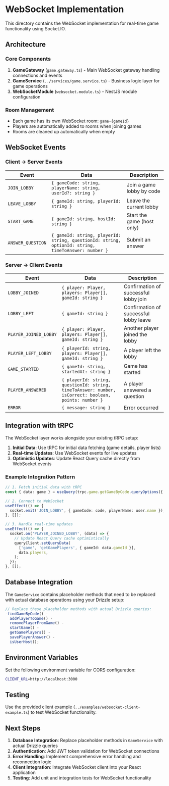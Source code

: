 # WebSocket Implementation

This directory contains the WebSocket implementation for real-time game functionality using Socket.IO.

## Architecture

### Core Components

1. **GameGateway** (`game.gateway.ts`) - Main WebSocket gateway handling connections and events
2. **GameService** (`../services/game.service.ts`) - Business logic layer for game operations
3. **WebSocketModule** (`websocket.module.ts`) - NestJS module configuration

### Room Management

- Each game has its own WebSocket room: `game-{gameId}`
- Players are automatically added to rooms when joining games
- Rooms are cleaned up automatically when empty

## WebSocket Events

### Client → Server Events

| Event             | Data                                                                                               | Description                |
| ----------------- | -------------------------------------------------------------------------------------------------- | -------------------------- |
| `JOIN_LOBBY`      | `{ gameCode: string, playerName: string, userId?: string }`                                        | Join a game lobby by code  |
| `LEAVE_LOBBY`     | `{ gameId: string, playerId: string }`                                                             | Leave the current lobby    |
| `START_GAME`      | `{ gameId: string, hostId: string }`                                                               | Start the game (host only) |
| `ANSWER_QUESTION` | `{ gameId: string, playerId: string, questionId: string, optionId: string, timeToAnswer: number }` | Submit an answer           |

### Server → Client Events

| Event                 | Data                                                                                                 | Description                            |
| --------------------- | ---------------------------------------------------------------------------------------------------- | -------------------------------------- |
| `LOBBY_JOINED`        | `{ player: Player, players: Player[], gameId: string }`                                              | Confirmation of successful lobby join  |
| `LOBBY_LEFT`          | `{ gameId: string }`                                                                                 | Confirmation of successful lobby leave |
| `PLAYER_JOINED_LOBBY` | `{ player: Player, players: Player[], gameId: string }`                                              | Another player joined the lobby        |
| `PLAYER_LEFT_LOBBY`   | `{ playerId: string, players: Player[], gameId: string }`                                            | A player left the lobby                |
| `GAME_STARTED`        | `{ gameId: string, startedAt: string }`                                                              | Game has started                       |
| `PLAYER_ANSWERED`     | `{ playerId: string, questionId: string, timeToAnswer: number, isCorrect: boolean, points: number }` | A player answered a question           |
| `ERROR`               | `{ message: string }`                                                                                | Error occurred                         |

## Integration with tRPC

The WebSocket layer works alongside your existing tRPC setup:

1. **Initial Data**: Use tRPC for initial data fetching (game details, player lists)
2. **Real-time Updates**: Use WebSocket events for live updates
3. **Optimistic Updates**: Update React Query cache directly from WebSocket events

### Example Integration Pattern

```typescript
// 1. Fetch initial data with tRPC
const { data: game } = useQuery(trpc.game.getGameByCode.queryOptions({ code }));

// 2. Connect to WebSocket
useEffect(() => {
  socket.emit('JOIN_LOBBY', { gameCode: code, playerName: user.name });
}, []);

// 3. Handle real-time updates
useEffect(() => {
  socket.on('PLAYER_JOINED_LOBBY', (data) => {
    // Update React Query cache optimistically
    queryClient.setQueryData(
      ['game', 'getGamePlayers', { gameId: data.gameId }],
      data.players,
    );
  });
}, []);
```

## Database Integration

The `GameService` contains placeholder methods that need to be replaced with actual database operations using your Drizzle setup:

```typescript
// Replace these placeholder methods with actual Drizzle queries:
-findGameByCode() -
  addPlayerToGame() -
  removePlayerFromGame() -
  startGame() -
  getGamePlayers() -
  savePlayerAnswer() -
  isUserHost();
```

## Environment Variables

Set the following environment variable for CORS configuration:

```bash
CLIENT_URL=http://localhost:3000
```

## Testing

Use the provided client example (`../examples/websocket-client-example.ts`) to test WebSocket functionality.

## Next Steps

1. **Database Integration**: Replace placeholder methods in `GameService` with actual Drizzle queries
2. **Authentication**: Add JWT token validation for WebSocket connections
3. **Error Handling**: Implement comprehensive error handling and reconnection logic
4. **Client Integration**: Integrate WebSocket client into your React application
5. **Testing**: Add unit and integration tests for WebSocket functionality
